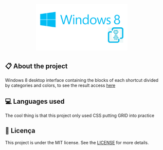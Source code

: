 
<h1 align="center">
    <img src="./imagens/icon-repo.png" alt="Excel Clone by Jhony Walker" width="300px" />
</h1>

## :clipboard: About the project

Windows 8 desktop interface containing the blocks of each shortcut divided by categories and colors, to see the result access [here](https://jhonywalker-pixel.github.io/windows-8-workspace-clone/)

## :computer: Languages used

The cool thing is that this project only used CSS putting GRID into practice

## :book: Licença

This project is under the MIT license. See the [LICENSE](LICENSE.md) for more details.
